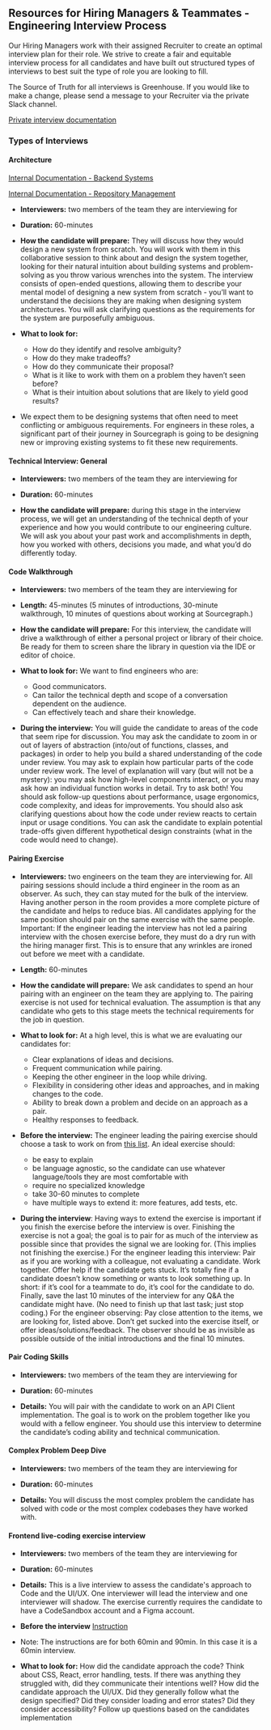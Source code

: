 ## Resources for Hiring Managers & Teammates - Engineering Interview Process

Our Hiring Managers work with their assigned Recruiter to create an optimal interview plan for their role. We strive to create a fair and equitable interview process for all candidates and have built out structured types of interviews to best suit the type of role you are looking to fill.

The Source of Truth for all interviews is Greenhouse. If you would like to make a change, please send a message to your Recruiter via the private Slack channel.

[Private interview documentation](https://github.com/sourcegraph/interviews/tree/master/engineering/software-engineer)

### Types of Interviews

#### Architecture

[Internal Documentation - Backend Systems](https://github.com/sourcegraph/interviews/blob/master/engineering/software-engineer/architecture/backend-systems/backend-systems.md)

[Internal Documentation - Repository Management](https://github.com/sourcegraph/interviews/blob/master/engineering/software-engineer/architecture/repo-management/README.md)

- **Interviewers:** two members of the team they are interviewing for

- **Duration:** 60-minutes

- **How the candidate will prepare:** They will discuss how they would design a new system from scratch. You will work with them in this collaborative session to think about and design the system together, looking for their natural intuition about building systems and problem-solving as you throw various wrenches into the system. The interview consists of open-ended questions, allowing them to describe your mental model of designing a new system from scratch - you’ll want to understand the decisions they are making when designing system architectures. You will ask clarifying questions as the requirements for the system are purposefully ambiguous.

- **What to look for:**

  - How do they identify and resolve ambiguity?
  - How do they make tradeoffs?
  - How do they communicate their proposal?
  - What is it like to work with them on a problem they haven’t seen before?
  - What is their intuition about solutions that are likely to yield good results?

- We expect them to be designing systems that often need to meet conflicting or ambiguous requirements. For engineers in these roles, a significant part of their journey in Sourcegraph is going to be designing new or improving existing systems to fit these new requirements.

#### Technical Interview: General

- **Interviewers:** two members of the team they are interviewing for

- **Duration:** 60-minutes

- **How the candidate will prepare:** during this stage in the interview process, we will get an understanding of the technical depth of your experience and how you would contribute to our engineering culture. We will ask you about your past work and accomplishments in depth, how you worked with others, decisions you made, and what you’d do differently today.

#### Code Walkthrough

- **Interviewers:** two members of the team they are interviewing for

- **Length:** 45-minutes (5 minutes of introductions, 30-minute walkthrough, 10 minutes of questions about working at Sourcegraph.)

- **How the candidate will prepare:** For this interview, the candidate will drive a walkthrough of either a personal project or library of their choice. Be ready for them to screen share the library in question via the IDE or editor of choice.

- **What to look for:** We want to find engineers who are:

  - Good communicators.
  - Can tailor the technical depth and scope of a conversation dependent on the audience.
  - Can effectively teach and share their knowledge.

- **During the interview:** You will guide the candidate to areas of the code that seem ripe for discussion. You may ask the candidate to zoom in or out of layers of abstraction (into/out of functions, classes, and packages) in order to help you build a shared understanding of the code under review. You may ask to explain how particular parts of the code under review work. The level of explanation will vary (but will not be a mystery): you may ask how high-level components interact, or you may ask how an individual function works in detail. Try to ask both! You should ask follow-up questions about performance, usage ergonomics, code complexity, and ideas for improvements. You should also ask clarifying questions about how the code under review reacts to certain input or usage conditions. You can ask the candidate to explain potential trade-offs given different hypothetical design constraints (what in the code would need to change).

#### Pairing Exercise

- **Interviewers:** two engineers on the team they are interviewing for. All pairing sessions should include a third engineer in the room as an observer. As such, they can stay muted for the bulk of the interview. Having another person in the room provides a more complete picture of the candidate and helps to reduce bias. All candidates applying for the same position should pair on the same exercise with the same people. Important: If the engineer leading the interview has not led a pairing interview with the chosen exercise before, they must do a dry run with the hiring manager first. This is to ensure that any wrinkles are ironed out before we meet with a candidate.

- **Length:** 60-minutes

- **How the candidate will prepare:** We ask candidates to spend an hour pairing with an engineer on the team they are applying to. The pairing exercise is not used for technical evaluation. The assumption is that any candidate who gets to this stage meets the technical requirements for the job in question.

- **What to look for:** At a high level, this is what we are evaluating our candidates for:

  - Clear explanations of ideas and decisions.
  - Frequent communication while pairing.
  - Keeping the other engineer in the loop while driving.
  - Flexibility in considering other ideas and approaches, and in making changes to the code.
  - Ability to break down a problem and decide on an approach as a pair.
  - Healthy responses to feedback.

- **Before the interview:** The engineer leading the pairing exercise should choose a task to work on from [this list](https://docs.google.com/document/d/1CRrR9ujgTesi3ZDVNSRcUo3ZFAAaPBt5nY7enHGkwTg/edit). An ideal exercise should:

  - be easy to explain
  - be language agnostic, so the candidate can use whatever language/tools they are most comfortable with
  - require no specialized knowledge
  - take 30-60 minutes to complete
  - have multiple ways to extend it: more features, add tests, etc.

- **During the interview**: Having ways to extend the exercise is important if you finish the exercise before the interview is over. Finishing the exercise is not a goal; the goal is to pair for as much of the interview as possible since that provides the signal we are looking for. (This implies not finishing the exercise.) For the engineer leading this interview: Pair as if you are working with a colleague, not evaluating a candidate. Work together. Offer help if the candidate gets stuck. It’s totally fine if a candidate doesn’t know something or wants to look something up. In short: if it’s cool for a teammate to do, it’s cool for the candidate to do. Finally, save the last 10 minutes of the interview for any Q&A the candidate might have. (No need to finish up that last task; just stop coding.) For the engineer observing: Pay close attention to the items, we are looking for, listed above. Don’t get sucked into the exercise itself, or offer ideas/solutions/feedback. The observer should be as invisible as possible outside of the initial introductions and the final 10 minutes.

#### Pair Coding Skills

- **Interviewers:** two members of the team they are interviewing for

- **Duration:** 60-minutes

- **Details:** You will pair with the candidate to work on an API Client implementation. The goal is to work on the problem together like you would with a fellow engineer. You should use this interview to determine the candidate’s coding ability and technical communication.

#### Complex Problem Deep Dive

- **Interviewers:** two members of the team they are interviewing for

- **Duration:** 60-minutes

- **Details:** You will discuss the most complex problem the candidate has solved with code or the most complex codebases they have worked with.

#### Frontend live-coding exercise interview

- **Interviewers:** two members of the team they are interviewing for

- **Duration:** 60-minutes

- **Details:** This is a live interview to assess the candidate's approach to Code and the UI/UX. One interviewer will lead the interview and one interviewer will shadow. The exercise currently requires the candidate to have a CodeSandbox account and a Figma account.

- **Before the interview** [Instruction](https://github.com/sourcegraph/interviews/edit/master/engineering/coding/commit-header/README.md)
- Note: The instructions are for both 60min and 90min. In this case it is a 60min interview.

- **What to look for:**
  How did the candidate approach the code? Think about CSS, React, error handling, tests. If there was anything they struggled with, did they communicate their intentions well?
  How did the candidate approach the UI/UX. Did they generally follow what the design specified? Did they consider loading and error states? Did they consider accessibility?
  Follow up questions based on the candidates implementation
